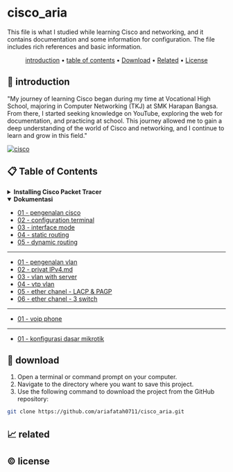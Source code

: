# cisco_aria

This file is what I studied while learning Cisco and networking, and it contains documentation and some information for configuration. The file includes rich references and basic information.

<p align="center">
  <a href="#introduction">introduction</a> •
  <a href="#table-of-contents">table of contents</a> •
  <a href="#download">Download</a> •
  <a href="#related">Related</a> •
  <a href="#license">License</a>
</p>

<p id="introduction"></p>

## 🚀 introduction
"My journey of learning Cisco began during my time at Vocational High School, majoring in Computer Networking (TKJ) at SMK Harapan Bangsa. From there, I started seeking knowledge on YouTube, exploring the web for documentation, and practicing at school. This journey allowed me to gain a deep understanding of the world of Cisco and networking, and I continue to learn and grow in this field."

<p align="left"> <a href="#">
  <img alt="cisco" src="https://img.shields.io/badge/-Cisco-1BA0D7?style=flat-square&logo=cisco&logoColor=white" />
  </a>
</p>

<p id="table-of-contents"></p>

## 📋 Table of Contents
<details>
  <summary><b>Installing Cisco Packet Tracer</b></summary>

  1. **Download Cisco Packet Tracer**
    - Go to the [Cisco Networking Academy](https://www.netacad.com/) website.
    - Log in or create an account if you don't have one.
    - Once logged in, navigate to the Cisco Packet Tracer download page.
    - Download the appropriate version of Cisco Packet Tracer for your operating system (Linux, Windows, or macOS).
  2. **Install Cisco Packet Tracer**
    - Double-click the downloaded Cisco Packet Tracer installer (exe) file.
    - Follow the installation wizard, accepting the license agreement and specifying the installation location.
    - Click "Install" to begin the installation process.
  3. **Launch Cisco Packet Tracer**
    - Launch Cisco Packet Tracer from your applications menu
</details>

<details id="back" open>
  <summary><b>Dokumentasi</b></summary>

  - <a href="./cisco 01/README/01 - pengenalan cisco.md">01 - pengenalan cisco</a>
  - <a href="./cisco 01/README/02 - configuration terminal.md">02 - configuration terminal</a>
  - <a href="./cisco 01/README/03 - interface mode.md">03 - interface mode</a>
  - <a href="./cisco 01/README/04 - static routing.md">04 - static routing</a>
  - <a href="./cisco 01/README/05 - dynamic routing.md">05 - dynamic routing</a>
  ---
  - <a href="./cisco 02/README/01 - pengenalan vlan.md">01 - pengenalan vlan</a>
  - <a href="./cisco 02/README/02 - privat IPv4.md">02 - privat IPv4.md</a>
  - <a href="./cisco 02/README/03 - vlan with server.md">03 - vlan with server</a>
  - <a href="./cisco 02/README/04 - vtp vlan.md">04 - vtp vlan</a>
  - <a href="./cisco 02/README/05 - ether chanel - LACP & PAGP.md">05 - ether chanel - LACP & PAGP</a>
  - <a href="./cisco 02/README/06 - ether chanel - 3 switch.md">06 - ether chanel - 3 switch</a>
  ---
  - <a href="./cisco 03/README/01 - voip phone.md">01 - voip phone</a>
  ---
  - <a href="./winbox/README/01 - konfigurasi dasar mikrotik.md">01 - konfigurasi dasar mikrotik</a>
</details>

<p id="download"></p>

## 🔨 download

1. Open a terminal or command prompt on your computer.
2. Navigate to the directory where you want to save this project.
3. Use the following command to download the project from the GitHub repository:
```sh
git clone https://github.com/ariafatah0711/cisco_aria.git
```

<p id="related"></p>

## 📈 related

<p id="license"></p>

## ©️ license
